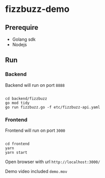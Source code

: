 # fizzbuzz-demo

## Prerequire
- Golang sdk
- Nodejs

## Run
 
### Backend

Backend will run on port `8888`

```shell

cd backend/fizzbuzz
go mod tidy
go run fizzbuzz.go -f etc/fizzbuzz-api.yaml

```

### Frontend

Frontend will run on port `3000`

```shell

cd frontend
yarn
yarn start
```

Open browser with url `http://localhost:3000/`

Demo video included `demo.mov`